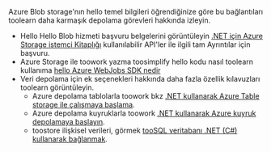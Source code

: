 
Azure Blob storage'nın hello temel bilgileri öğrendiğinize göre bu bağlantıları toolearn daha karmaşık depolama görevleri hakkında izleyin.

* Hello Hello Blob hizmeti başvuru belgelerini görüntüleyin [.NET için Azure Storage istemci Kitaplığı](http://go.microsoft.com/fwlink/?LinkID=390731) kullanılabilir API'ler ile ilgili tam Ayrıntılar için başvuru.
* Azure Storage ile toowork yazma toosimplify hello kodu nasıl toolearn kullanıma [hello Azure WebJobs SDK nedir](../articles/app-service-web/websites-dotnet-webjobs-sdk.md)
* Veri depolama için ek seçenekleri hakkında daha fazla özellik kılavuzları toolearn görüntüleyin.
  * Azure depolama tablolarla toowork bkz [.NET kullanarak Azure Table storage ile çalışmaya başlama](../articles/cosmos-db/table-storage-how-to-use-dotnet.md).
  * Azure depolama kuyruklarla toowork [.NET kullanarak Azure kuyruk depolamaya başlayın](../articles/storage/queues/storage-dotnet-how-to-use-queues.md).
  * toostore ilişkisel verileri, görmek [tooSQL veritabanı .NET (C#) kullanarak bağlanmak](../articles/sql-database/sql-database-develop-dotnet-simple.md).

